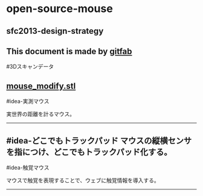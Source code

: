 # open-source-mouse
## sfc2013-design-strategy     
This document is made by [gitfab](http://gitfab.org)
---
#3Dスキャンデータ

[mouse_modify.stl](https://raw.github.com/dadaa/open-source-mouse/master/gitfab/resources/mouse_modify.stl)
---
#idea-実測マウス

実世界の距離を計るマウス。

---
#idea-どこでもトラックパッド
マウスの縦横センサを指につけ、どこでもトラックパッド化する。
---
#idea-触覚マウス

マウスで触覚を表現することで、ウェブに触覚情報を導入する。

---
